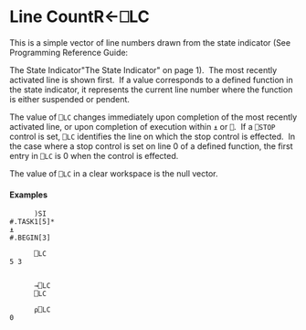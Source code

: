 




<h1 class="heading"><span class="name">Line Count</span><span class="command">R←⎕LC</span></h1>

This is a simple vector of line numbers drawn from the state indicator (See  
Programming Reference Guide: 

The State Indicator"The State Indicator" on page 1).  The most recently activated line is shown first.  If a value corresponds to a defined function in the state indicator, it represents the current line number where the function is either suspended or pendent.


The value of `⎕LC` changes immediately upon completion of the most recently activated line, or upon completion of execution within `⍎` or `⎕`.  If a `⎕STOP` control is set, `⎕LC` identifies the line on which the stop control is effected.  In the case where a stop control is set on line 0 of a defined function, the first entry in `⎕LC` is 0 when the control is effected.


The value of `⎕LC` in a clear workspace is the null vector.


#### Examples
```apl
      )SI
#.TASK1[5]*
⍎
#.BEGIN[3]
 
      ⎕LC
5 3
```
```apl

      →⎕LC
      ⎕LC
 
      ⍴⎕LC
0
```


